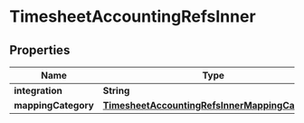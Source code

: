 

# TimesheetAccountingRefsInner


## Properties

| Name | Type | Description | Notes |
|------------ | ------------- | ------------- | -------------|
|**integration** | **String** |  |  |
|**mappingCategory** | [**TimesheetAccountingRefsInnerMappingCategory**](TimesheetAccountingRefsInnerMappingCategory.md) |  |  [optional] |



